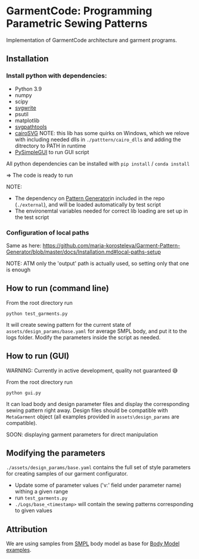 
# GarmentCode: Programming Parametric Sewing Patterns

Implementation of GarmentCode architecture and garment programs.

## Installation

### Install python with dependencies:

* Python 3.9
* numpy
* scipy
* [svgwrite](https://pypi.org/project/svgwrite/)
* psutil
* matplotlib
* [svgpathtools](https://github.com/mathandy/svgpathtools)
* [cairoSVG](https://cairosvg.org/)
    NOTE: this lib has some quirks on Windows, which we relove with including needed dlls in `./patttern/cairo_dlls` and adding the ditrectory to PATH in runtime
* [PySimpleGUI](https://github.com/PySimpleGUI/PySimpleGUI) to run GUI script

All python dependencies can be installed with `pip install` / `conda install`

=> The code is ready to run

NOTE: 
* The dependency on [Pattern Generator](https://github.com/maria-korosteleva/Garment-Pattern-Generator)in included in the repo (`./external`), and will be loaded automatically by test script
* The environemtal variables needed for correct lib loading are set up in the test script

### Configuration of local paths

Same as here: https://github.com/maria-korosteleva/Garment-Pattern-Generator/blob/master/docs/Installation.md#local-paths-setup

NOTE: ATM only the 'output' path is actually used, so setting only that one is enough


## How to run (command line)

From the root directory run
```
python test_garments.py
```

It will create sewing pattern for the current state of `assets/design_params/base.yaml` for average SMPL body, and put it to the logs folder. Modify the parameters inside the script as needed.

## How to run (GUI)

WARNING: Currently in active development, quality not guaranteed 😅

From the root directory run
```
python gui.py
```

It can load body and design parameter files and display the corresponding sewing pattern right away.
Design files should be compatible with `MetaGarment` object (all examples provided in `assets\design_params` are compatible).

SOON: displaying garment parameters for direct manipulation

## Modifying the parameters

`./assets/design_params/base.yaml` contains the full set of style parameters for creating samples of our garment configurator.

* Update some of parameter values ('v:' field under parameter name) withing a given range 
* run `test_garments.py` 
* `./Logs/base_<timestamp>` will contain the sewing patterns corresponding to given values


## Attribution
We are using samples from [SMPL](https://smpl.is.tue.mpg.de/) body model as base for [Body Model examples](assets/Bodies). 
